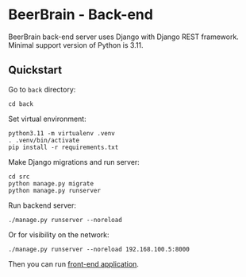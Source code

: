 # BeerBrain - Back-end

BeerBrain back-end server uses Django with Django REST framework.
Minimal support version of Python is 3.11.

## Quickstart

Go to `back` directory:

```shell
cd back
```

Set virtual environment:

```shell
python3.11 -m virtualenv .venv
. .venv/bin/activate
pip install -r requirements.txt
```

Make Django migrations and run server:

```shell
cd src
python manage.py migrate
python manage.py runserver
```

Run backend server:

```shell
./manage.py runserver --noreload 
```

Or for visibility on the network:

```shell
./manage.py runserver --noreload 192.168.100.5:8000
```

Then you can run [front-end application](../front/).
